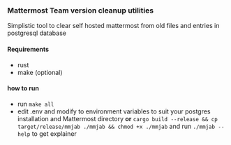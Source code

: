 ### Mattermost Team version cleanup utilities

Simplistic tool to clear self hosted mattermost from old files and entries in postgresql database

#### Requirements
- rust
- make (optional)

#### how to run
- run `make all`
- edit .env and modify to environment variables to suit your postgres installation and Mattermost directory
**or** 
`cargo build --release && cp target/release/mmjab ./mmjab && chmod +x ./mmjab` and run `./mmjab --help` to get explainer